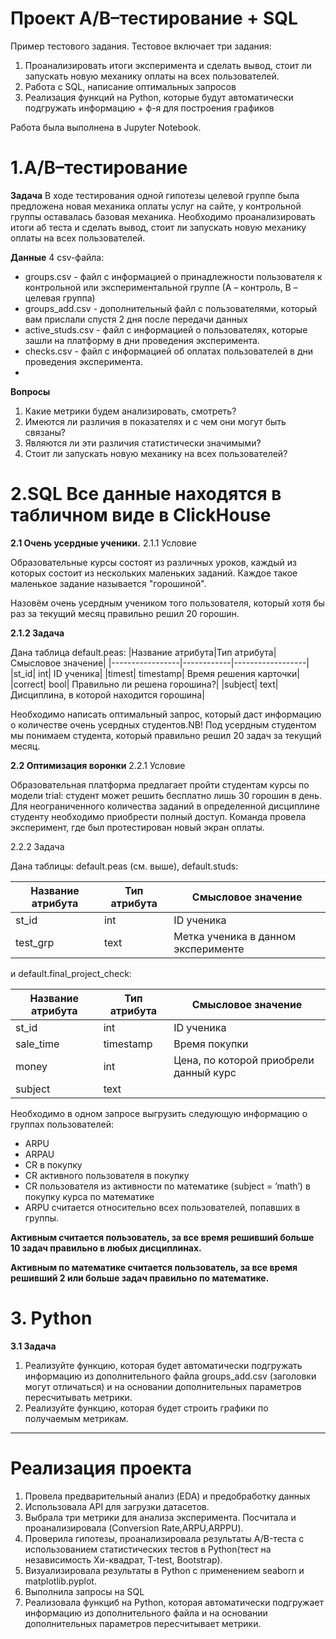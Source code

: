 # Проект A/B–тестирование + SQL

Пример тестового задания. Тестовое включает три задания:
1. Проанализировать итоги эксперимента и сделать вывод, стоит ли запускать новую механику оплаты на всех пользователей.
2. Работа с SQL, написание оптимальных запросов
3. Реализация функций на Python, которые будут автоматически подгружать информацию + ф-я для построения графиков

Работа была выполнена в Jupyter Notebook. 

# 1.A/B–тестирование

**Задача**
В ходе тестирования одной гипотезы целевой группе была предложена новая механика оплаты услуг на сайте, у контрольной группы оставалась базовая механика. 
Необходимо проанализировать итоги аб теста  и сделать вывод, стоит ли запускать новую механику оплаты на всех пользователей.

**Данные** 
4 csv-файла:
- groups.csv - файл с информацией о принадлежности пользователя к контрольной или экспериментальной группе (А – контроль, B – целевая группа) 
- groups_add.csv - дополнительный файл с пользователями, который вам прислали спустя 2 дня после передачи данных
- active_studs.csv - файл с информацией о пользователях, которые зашли на платформу в дни проведения эксперимента. 
- checks.csv - файл с информацией об оплатах пользователей в дни проведения эксперимента.
- 
**Вопросы**

1. Какие метрики будем анализировать, смотреть?
2. Имеются ли различия в показателях и с чем они могут быть связаны?
3. Являются ли эти различия статистически значимыми?
4. Стоит ли запускать новую механику на всех пользователей?

# 2.SQL Все данные находятся в табличном виде в ClickHouse

**2.1 Очень усердные ученики.**
2.1.1 Условие

Образовательные курсы состоят из различных уроков, каждый из которых состоит из нескольких маленьких заданий. Каждое такое маленькое задание называется "горошиной".

Назовём очень усердным учеником того пользователя, который хотя бы раз за текущий месяц правильно решил 20 горошин.

**2.1.2 Задача**

Дана таблица default.peas:
|Название атрибута|Тип атрибута|Смысловое значение|
|-----------------|------------|------------------|
|st_id|	int|	ID ученика|
|timest|	timestamp|	Время решения карточки|
|correct|	bool|	Правильно ли решена горошина?|
|subject|	text|	Дисциплина, в которой находится горошина|

Необходимо написать оптимальный запрос, который даст информацию о количестве очень усердных студентов.NB! Под усердным студентом мы понимаем студента, который правильно решил 20 задач за текущий месяц.

**2.2 Оптимизация воронки**
2.2.1 Условие

Образовательная платформа предлагает пройти студентам курсы по модели trial: студент может решить бесплатно лишь 30 горошин в день. Для неограниченного количества заданий в определенной дисциплине студенту необходимо приобрести полный доступ. Команда провела эксперимент, где был протестирован новый экран оплаты.

2.2.2 Задача

Дана таблицы: default.peas (см. выше), default.studs:

|Название атрибута|Тип атрибута|Смысловое значение|
|-----------------|------------|------------------|
|st_id|	int|ID ученика|
|test_grp|text|Метка ученика в данном эксперименте|

и default.final_project_check:

|Название атрибута|Тип атрибута|Смысловое значение|
|-----------------|------------|------------------|
|st_id|int|ID ученика|
|sale_time|timestamp|Время покупки|
|money|int|Цена, по которой приобрели данный курс|
|subject|text|

Необходимо в одном запросе выгрузить следующую информацию о группах пользователей:
- ARPU 
- ARPAU 
- CR в покупку 
- СR активного пользователя в покупку 
- CR пользователя из активности по математике (subject = ’math’) в покупку курса по математике
- ARPU считается относительно всех пользователей, попавших в группы.

**Активным считается пользователь, за все время решивший больше 10 задач правильно в любых дисциплинах.**

**Активным по математике считается пользователь, за все время решивший 2 или больше задач правильно по математике.**

# 3. Python

**3.1 Задача**
1. Реализуйте функцию, которая будет автоматически подгружать информацию из дополнительного файла groups_add.csv (заголовки могут отличаться) и на основании дополнительных параметров пересчитывать метрики.
2. Реализуйте функцию, которая будет строить графики по получаемым метрикам.


______
# Реализация проекта
1. Провела предварительный анализ (EDA) и предобработку данных
2. Использовала API для загрузки датасетов.
3. Выбрала три метрики для анализа эксперимента. Посчитала и проанализировала (Conversion Rate,ARPU,ARPPU).
4. Проверила гипотезы, проанализировала результаты А/B-теста с использованием статистических тестов в Python(тест на независимость Хи-квадрат, T-test, Bootstrap).
5. Визуализировала результаты в Python с применением seaborn и matplotlib.pyplot.
6. Выполнила запросы на SQL
7. Реализовала функциб на Python, которая автоматически подгружает информацию из дополнительного файла и на основании дополнительных параметров пересчитывает метрики.
